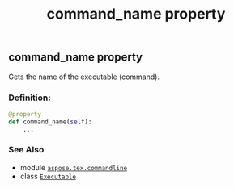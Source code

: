﻿---
title: command_name property
second_title: Aspose.TeX for Python via .NET API References
description: 
type: docs
weight: 40
url: /python-net/aspose.tex.commandline/executable/command_name/
is_root: false
---

## command_name property


Gets the name of the executable (command).
### Definition:
```python
@property
def command_name(self):
    ...
```

### See Also
* module [`aspose.tex.commandline`](../../)
* class [`Executable`](/tex/python-net/aspose.tex.commandline/executable)
